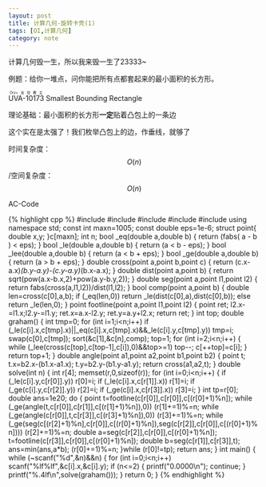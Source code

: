 ```yaml
---
layout: post
title: 计算几何-旋转卡壳(1)
tags: [OI,计算几何]
category: note
---
```


计算几何毁一生，所以我来毁一生了23333~

例题：给你一堆点，问你能把所有点都套起来的最小面积的长方形。

<ruby>UVA-10173<rt>Orz=汝佳教主</rt></ruby> Smallest Bounding Rectangle

理论基础：最小面积的长方形**一定**贴着凸包上的一条边

这个实在是太强了！我们枚举凸包上的边，作垂线，就够了

时间复杂度：$$O(n)$$/空间复杂度：$$O(n)$$

AC-Code

{% highlight cpp %}
#include <iostream>
#include <cstdio>
#include <cstring>
#include <algorithm>
#include <cmath>
using namespace std;
const int maxn=1005;
const double eps=1e-6;
struct point{
    double x,y;
}c[maxn];
int n;
bool _eq(double a,double b)
{
    return (fabs( a - b ) < eps);
}
bool _le(double a,double b)
{
    return (a < b - eps);
}
bool _lee(double a,double b)
{
    return (a < b + eps);
}
bool _ge(double a,double b)
{
    return (a > b + eps);
}
double cross(point a,point b,point c)
{
    return (c.x-a.x)*(b.y-a.y)-(c.y-a.y)*(b.x-a.x);
}
double dist(point a,point b)
{
    return sqrt(pow(a.x-b.x,2)+pow(a.y-b.y,2));
}
double seg(point a,point l1,point l2)
{
    return fabs(cross(a,l1,l2))/dist(l1,l2);
}
bool comp(point a,point b)
{
    double len=cross(c[0],a,b);
    if (_eq(len,0))
        return _le(dist(c[0],a),dist(c[0],b));
    else
        return _le(len,0);
}
point footline(point a,point l1,point l2)
{
    point ret;
    l2.x-=l1.x;l2.y-=l1.y;
    ret.x=a.x-l2.y;
    ret.y=a.y+l2.x;
    return ret;
}
int top;
double graham()
{
    int tmp=0;
    for (int i=1;i<n;i++)
        if (_le(c[i].x,c[tmp].x)||_eq(c[i].x,c[tmp].x)&&_le(c[i].y,c[tmp].y))
            tmp=i;
    swap(c[0],c[tmp]);
    sort(&c[1],&c[n],comp);
    top=1;
    for (int i=2;i<n;i++)
    {
        while (_lee(cross(c[top],c[top-1],c[i]),0)&&top>=1)
            top--;
        c[++top]=c[i];
    }
    return top+1;
}
double angle(point a1,point a2,point b1,point b2)
{
    point t;
    t.x=b2.x-(b1.x-a1.x);
    t.y=b2.y-(b1.y-a1.y);
    return cross(a1,a2,t);
}
double solve(int n)
{
    int r[4];
    memset(r,0,sizeof(r));
    for (int i=0;i<n;i++)
    {
        if (_le(c[i].y,c[r[0]].y))
            r[0]=i;
        if (_le(c[i].x,c[r[1]].x))
            r[1]=i;
        if (_ge(c[i].y,c[r[2]].y))
            r[2]=i;
        if (_ge(c[i].x,c[r[3]].x))
            r[3]=i;
    }
    int tp=r[0];
    double ans=1e20;
    do
    {
        point t=footline(c[r[0]],c[r[0]],c[(r[0]+1)%n]);
        while (_ge(angle(t,c[r[0]],c[r[1]],c[(r[1]+1)%n]),0))
            (r[1]+=1)%=n;
        while (_ge(angle(c[r[0]],t,c[r[3]],c[(r[3]+1)%n]),0))
            (r[3]+=1)%=n;
        while (_ge(seg(c[(r[2]+1)%n],c[r[0]],c[(r[0]+1)%n]),seg(c[r[2]],c[r[0]],c[(r[0]+1)%n])))
            (r[2]+=1)%=n;
        double a=seg(c[r[2]],c[r[0]],c[(r[0]+1)%n]);
        t=footline(c[r[3]],c[r[0]],c[(r[0]+1)%n]);
        double b=seg(c[r[1]],c[r[3]],t);
        ans=min(ans,a*b);
        (r[0]+=1)%=n;
    }while (r[0]!=tp);
    return ans;
}
int main()
{
    while (~scanf("%d",&n)&&n)
    {
        for (int i=0;i<n;i++)
            scanf("%lf%lf",&c[i].x,&c[i].y);
        if (n<=2)
        {
            printf("0.0000\n");
            continue;
        }
        printf("%.4lf\n",solve(graham()));
    }
    return 0;
}
{% endhighlight %}
